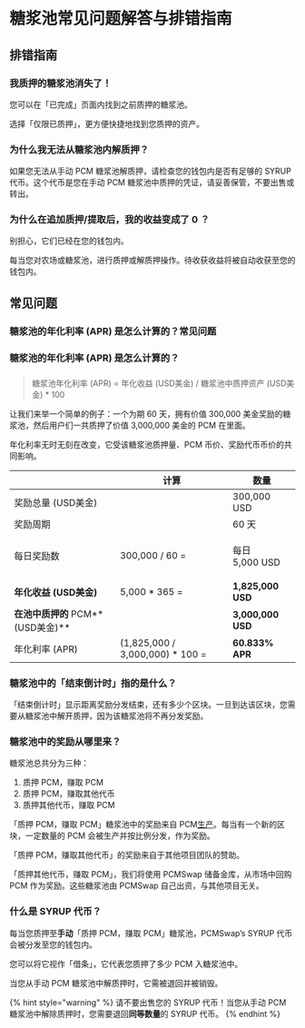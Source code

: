 # 糖浆池常见问题解答与排错指南

## 排错指南

### 我质押的糖浆池消失了！

您可以在「已完成」页面内找到之前质押的糖浆池。

选择「仅限已质押」，更方便快捷地找到您质押的资产。

### **为什么我无法从糖浆池内解质押？**

如果您无法从手动 PCM 糖浆池解质押，请检查您的钱包内是否有足够的 SYRUP 代币。这个代币是您在手动 PCM 糖浆池中质押的凭证，请妥善保管，不要出售或转出。

### **为什么在追加质押/提取后，我的收益变成了 0 ？**

别担心，它们已经在您的钱包内。

每当您对农场或糖浆池，进行质押或解质押操作。待收获收益将被自动收获至您的钱包内。

## **常见问题**

### 糖浆池的年化利率 (APR) 是怎么计算的？**常见问题**

### 糖浆池的年化利率 (APR) 是怎么计算的？

### &#x20;<a href="#tang-jiang-chi-de-nian-hua-li-shuai-apr-shi-zen-mo-ji-suan-de" id="tang-jiang-chi-de-nian-hua-li-shuai-apr-shi-zen-mo-ji-suan-de"></a>

> 糖浆池年化利率 (APR) = 年化收益 (USD美金) / 糖浆池中质押资产 (USD美金) \* 100

让我们来举一个简单的例子：一个为期 60 天，拥有价值 300,000 美金奖励的糖浆池，然后用户们一共质押了价值 3,000,000 美金的 PCM 在里面。

年化利率无时无刻在改变，它受该糖浆池质押量、PCM 币价、奖励代币币价的共同影响。

|                           | 计算                                | 数量                       |
| ------------------------- | --------------------------------- | ------------------------ |
| 奖励总量 (USD美金)              |                                   | 300,000 USD              |
| 奖励周期                      |                                   | 60 天                     |
| 每日奖励数                     | 300,000 / 60 =                    | <p>每日 <br>5,000 USD </p> |
| **年化收益 (USD美金)**          | 5,000 \* 365 =                    | **1,825,000 USD**        |
| **在池中质押的** PCM**(USD美金)** |                                   | **3,000,000 USD**        |
| 年化利率 (APR)                | (1,825,000 / 3,000,000) \* 100 =  | **60.833% APR**          |



### **糖浆池中的「**结束倒计时**」指的是什么？**



「结束倒计时」显示距离奖励分发结束，还有多少个区块。一旦到达该区块，您需要从糖浆池中解开质押，因为该糖浆池将不再分发奖励。

### &#x20;<a href="#tang-jiang-chi-zhong-de-jiang-li-cong-na-li-lai" id="tang-jiang-chi-zhong-de-jiang-li-cong-na-li-lai"></a>

### **糖浆池中的奖励从哪里来？**

糖浆池总共分为三种：

1. 质押 PCM，赚取 PCM
2. 质押 PCM，赚取其他代币&#x20;
3. 质押其他代币，赚取 PCM

「质押 PCM，赚取 PCM」糖浆池中的奖励来自 PCM[生产](https://docs.pancakeswap.finance/tokenomics/cake/cake-tokenomics)。每当有一个新的区块，一定数量的 PCM 会被生产并按比例分发，作为奖励。

「质押 PCM，赚取其他代币」的奖励来自于其他项目团队的赞助。

「质押其他代币，赚取 PCM」，我们将使用 PCMSwap 储备金库，从市场中回购 PCM 作为奖励。这些糖浆池由 PCMSwap 自己出资，与其他项目无关。

### 什么是 SYRUP 代币？

每当您质押至**手动**「质押 PCM，赚取 PCM」糖浆池，PCMSwap’s SYRUP 代币会被分发至您的钱包内。

您可以将它视作「借条」，它代表您质押了多少 PCM 入糖浆池中。

当您从手动 PCM 糖浆池中解质押时，它需被退回并被销毁。

{% hint style="warning" %}
请不要出售您的 SYRUP 代币！当您从手动 PCM 糖浆池中解除质押时，您需要退回**同等数量**的 SYRUP 代币。
{% endhint %}
